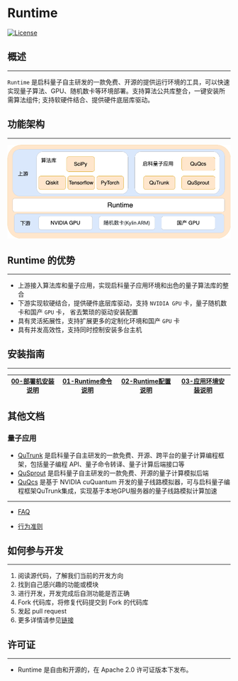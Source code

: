 # Runtime

[![License](https://img.shields.io/badge/license-Apache%202-blue.svg)](LICENSE)

##  **概述**

---
`Runtime` 是启科量子自主研发的一款免费、开源的提供运行环境的工具，可以快速实现量子算法、GPU、随机数卡等环境部署。支持算法公共库整合，一键安装所需算法组件;
支持软硬件结合、提供硬件底层库驱动。

## 功能架构

---
![runtime_arch.png](./docs/img/runtime_arch.png)

## Runtime 的优势

---

- 上游接入算法库和量子应用，实现启科量子应用环境和出色的量子算法库的整合
- 下游实现软硬结合，提供硬件底层库驱动，支持 `NVIDIA GPU` 卡，量子随机数卡和国产 `GPU` 卡，
省去繁琐的驱动安装配置
- 具有灵活拓展性，支持扩展更多的定制化环境和国产 `GPU` 卡
- 具有并发高效性，支持同时控制安装多台主机

## 安装指南

---

| [00-部署机安装说明](./docs/setup/00-ops_install.md) | [01-Runtime命令说明](./docs/setup/01-runtime_cmd.md) | [02-Runtime配置说明](./docs/setup/02-runtime_config.md) | [03-应用环境安装说明](./docs/setup/03-install_env.md) | 
|------------------------------|--------------------------------------------------|---------------------------------------------------|---------------------------------------------|


## **其他文档**

### 量子应用

- [QuTrunk](https://github.com/qudoor/qutrunk) 是启科量子自主研发的一款免费、开源、跨平台的量子计算编程框架，包括量子编程 API、量子命令转译、量子计算后端接口等
- [QuSprout](https://github.com/qudoor/qusprout) 是启科量子自主研发的一款免费、开源的量子计算模拟后端
- [QuQcs](./QuQCS/README.md) 是基于 NVIDIA cuQuantum 开发的量子线路模拟器，可与启科量子编程框架QuTrunk集成，实现基于本地GPU服务器的量子线路模拟计算加速
---

* [FAQ](./docs/FAQ.md)

* [行为准则](./CODE_OF_CONDUCT.md)
## **如何参与开发**

---

1. 阅读源代码，了解我们当前的开发方向
2. 找到自己感兴趣的功能或模块
3. 进行开发，开发完成后自测功能是否正确
4. Fork 代码库，将修复代码提交到 Fork 的代码库
5. 发起 pull request
6. 更多详情请参见[链接](./docs/CONTRIBUTING.md)

## **许可证**

---
* Runtime 是自由和开源的，在 Apache 2.0 许可证版本下发布。
